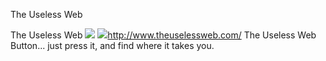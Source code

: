 The Useless Web

The Useless Web
![](../_resources/4820aaf9c8c5a4b6210bad3986fe590b.png)
![](../_resources/a1f705df8671d7c74db29de0942a2190.png)http://www.theuselessweb.com/
The Useless Web Button... just press it, and find where it takes you.